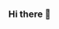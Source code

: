 ### Hi there 👋

<!--
**olevit/olevit** is a ✨ _special_ ✨ repository because its `README.md` (this file) appears on your GitHub profile.

I am a passionate freelance mobile React Native (Firebase) Full-Stack developer with experience in building mobile apps for small and medium-sized businesses. 
I'm highly skilled in JavaScript and have a deep understanding of React Native's architecture and core concepts. 
My technical proficiency allows me to create highly responsive, performant, and scalable apps that provide seamless user experiences. 
I have a keen eye for design and love to collaborate with designers to create beautiful, intuitive interfaces that are both aesthetically pleasing and highly functional. 
In addition to my technical skills, I'm also a strong communicator and enjoy working in a collaborative environment. 
I'm always looking to learn new things and stay up-to-date with the latest trends and technologies in the industry. 
If you want to create a mobile application, using modern technologies in programming, that will help improve the performance of your business or make it easier to manage - I can help you! 
Is it possible that you are a team of developers who are already creating an app on React Native and you need help, I will gladly join your team! 
I have experience with React Native, JavaScript, Java, Firebase. 
I fully manage your project from start to finish. 
I am responsible for developing and implementing cutting-edge mobile applications that leverage artificial intelligence (AI) technologies. 
I closely with our engineering team to create innovative solutions that enhance user experiences and drive business growth. 
Let's build something great together!

- 🔭 I’m currently working on Upwork:
  https://www.upwork.com/freelancers/viktoriiao3
- 📫 My contacts: 
   Email: olevist@gmail.com
   Upwork Profile: https://www.upwork.com/freelancers/viktoriiao3
-->

